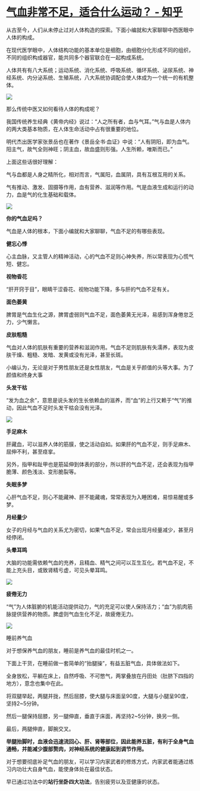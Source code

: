 # [气血非常不足，适合什么运动？ - 知乎](https://www.zhihu.com/question/458894737/answer/2201910356)

从古至今，人们从未停止过对人体构造的探索。下面小编就和大家聊聊中西医眼中人体的构成。

在现代医学眼中，人体结构功能的基本单位是细胞，由细胞分化形成不同的组织，不同的组织构成器官，能共同多个器官联合在一起构成系统。

人体共有有八大系统；运动系统、消化系统、呼吸系统、循环系统、泌尿系统、神经系统、内分泌系统、生殖系统，八大系统协调配合使人体成为一个统一的有机整体。

![](https://pica.zhimg.com/100/v2-12ebcf827bfa8456e7cfac614b8ea0ed_720w.gif?source=1940ef5c)

那么传统中医又如何看待人体的构成呢？

我国传统养生经典《黄帝内经》说过：“人之所有者，血与气耳。”气与血是人体内的两大类基本物质，在人体生命活动中占有很重要的地位。

明代杰出医学家张景岳也在著作《景岳全书·血证》中说：“人有阴阳，即为血气。阳主气，故气全则神旺；阴主血，故血盛则形强。人生所赖，唯斯而已。”

上面这些话很好理解：

气与血都是人身之精所化，相对而言，气属阳，血属阴，具有互根互用的关系。  

气有推动、激发、固摄等作用，血有营养、滋润等作用。气是血液生成和运行的动力，血是气的化生基础和载体。

![](https://pica.zhimg.com/50/v2-6f579e7efc88a0e78473167249bce2b6_720w.jpg?source=1940ef5c)

**你的气血足吗？**

气血是人体的根本，下面小编就和大家聊聊，气血不足的有哪些表现。

**健忘心悸**

心主血脉，又主管人的精神活动，心的气血不足则心神失养，所以常表现为心慌气短、健忘。

**视物昏花**

“肝开窍于目”，眼睛干涩昏花、视物功能下降，多与肝的气血不足有关。

**面色萎黄**

脾胃是气血生化之源，脾胃虚弱则气血不足，面色萎黄无光泽，易感到浑身倦怠乏力，少气懒言。

**皮肤粗糙**

气血对人体的肌肤有重要的营养和滋润作用。气血不足则肌肤有失濡养，表现为皮肤干燥、粗糙、发暗、发黄或没有光泽，甚至长斑。

小编认为，无论是对于男性朋友还是女性朋友，气血是关乎颜值的头等大事。为了颜值和终身大事

**头发干枯**

“发为血之余”，意思是说头发的生长依赖血的滋养，而“血”的上行又赖于“气”的推动，因此气血不足时头发干枯会没有光泽。

![](https://pica.zhimg.com/50/v2-b334f0f77cb6677a0439e0b35d6fe174_720w.jpg?source=1940ef5c)

**手足麻木**

肝藏血，可以滋养人体的筋膜，使之活动自如。如果肝的气血不足，则手足麻木、屈伸不利，甚至痉挛。

另外，指甲和趾甲也是筋延伸到体表的部分，所以肝的气血不足，还会表现为指甲脆薄、颜色浅淡、变形脆裂等。

**失眠多梦**

心肝气血不足，则心不能藏神、肝不能藏魂，常常表现为入睡困难，易惊易醒或多梦。

**月经量少**

女子的月经与气血的关系尤为密切，如果气血不足，常会出现月经量减少，甚至月经停闭。

**头晕耳鸣**

大脑的功能需依赖气血的充养，且精血、精气之间可以互生互化。若气血不足，不能上充头目，或致肾精亏虚，可见头晕耳鸣。

![](https://pic1.zhimg.com/100/v2-2aa0a6582cf705f678f28236c68cd52e_720w.gif?source=1940ef5c)

**疲倦无力**

“气”为人体脏腑的机能活动提供动力，气的充足可以使人保持活力；“血”为肌肉筋脉提供营养的物质。脾虚则气血生化不足，故疲倦无力。

![](https://pica.zhimg.com/50/v2-6f579e7efc88a0e78473167249bce2b6_720w.jpg?source=1940ef5c)

睡前养气血

对于想保养气血的朋友，睡前是养气血的最佳时机之一。

下面上干货，在睡前做一套简单的“抬腿操”，有益五脏气血，具体做法如下。

全身放松，平躺在床上，自然呼吸、不可憋气，两掌叠放在丹田处（肚脐下四指的地方），意念也集中在此。

将双腿举起，两腿并拢，然后屈膝，使大腿与床面呈90度，大腿与小腿呈90度，坚持2~5分钟。

然后一腿保持屈膝，另一腿伸直，垂直于床面，再坚持2~5分钟，换另一侧。

最后，两腿伸直，脚腕交叉。

**举腿抬脚时，血液会迅速流回心、肝、肾等部位，因此能养五脏，有利于全身气血通畅，并能减少腹部赘肉，对神经系统的健康起到调节作用。**

对于想要彻底补足气血的朋友，可以学习内家武者的修炼方式，内家武者能通过练习内功壮大自身气血，能使身体处在最佳状态。

早已通过功法中的**站行坐卧四大功法**，告别疲劳以及亚健康的状态。
